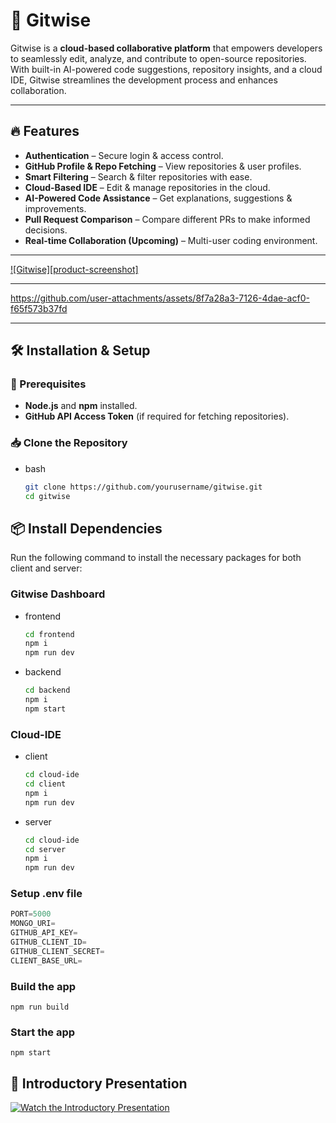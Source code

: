 # 🚀 Gitwise

Gitwise is a **cloud-based collaborative platform** that empowers developers to seamlessly edit, analyze, and contribute to open-source repositories. With built-in AI-powered code suggestions, repository insights, and a cloud IDE, Gitwise streamlines the development process and enhances collaboration.

---

## 🔥 Features
- **Authentication** – Secure login & access control.
- **GitHub Profile & Repo Fetching** – View repositories & user profiles.
- **Smart Filtering** – Search & filter repositories with ease.
- **Cloud-Based IDE** – Edit & manage repositories in the cloud.
- **AI-Powered Code Assistance** – Get explanations, suggestions & improvements.
- **Pull Request Comparison** – Compare different PRs to make informed decisions.
- **Real-time Collaboration (Upcoming)** – Multi-user coding environment.

---

[![Gitwise][product-screenshot]](https://example.com)

---

https://github.com/user-attachments/assets/8f7a28a3-7126-4dae-acf0-f65f573b37fd

---

## 🛠️ Installation & Setup

### 📌 Prerequisites
- **Node.js** and **npm** installed.
- **GitHub API Access Token** (if required for fetching repositories).

### 📥 Clone the Repository
* bash
  ```bash
  git clone https://github.com/yourusername/gitwise.git
  cd gitwise
  ```

## 📦 Install Dependencies
Run the following command to install the necessary packages for both client and server:
### Gitwise Dashboard
* frontend
  ```bash
  cd frontend
  npm i
  npm run dev
  ```
* backend
  ```bash
  cd backend
  npm i
  npm start
  ```
### Cloud-IDE
* client
  ```bash
  cd cloud-ide
  cd client
  npm i
  npm run dev
  ```
* server
  ```bash
  cd cloud-ide
  cd server
  npm i
  npm run dev
  ```

### Setup .env file

```js
PORT=5000
MONGO_URI=
GITHUB_API_KEY=
GITHUB_CLIENT_ID=
GITHUB_CLIENT_SECRET=
CLIENT_BASE_URL=
```

### Build the app

```shell
npm run build
```

### Start the app

```shell
npm start
```
## 🎥 Introductory Presentation

[![Watch the Introductory Presentation](https://img.youtube.com/vi/YOUR_VIDEO_ID/maxresdefault.jpg)](https://www.youtube.com/watch?v=YOUR_VIDEO_ID)
